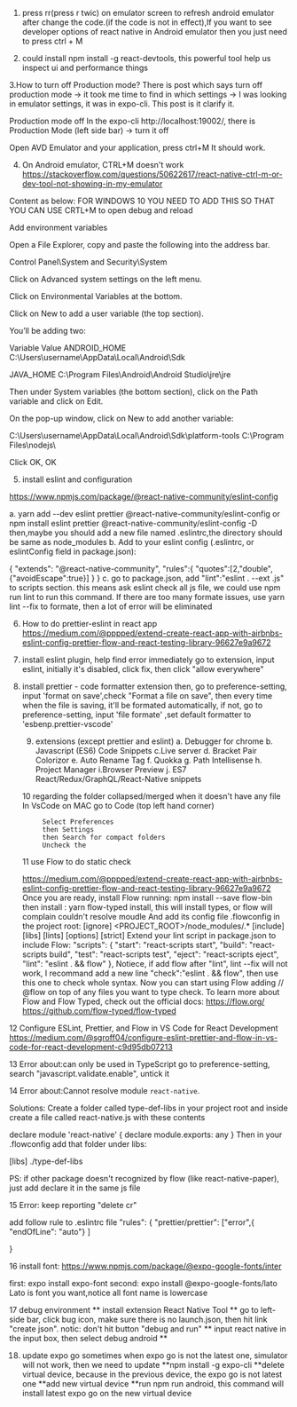 1. press rr(press r twic) on emulator screen to refresh android emulator after change the code.(if the code is not in effect),If you want to see developer options of react native in Android emulator then you just need to press ctrl + M

2. could install npm install -g react-devtools, this powerful tool help us inspect ui and performance things

3.How to turn off Production mode?
There is post which says turn off production mode -> it took me time to find in which settings -> I was looking in emulator settings, it was in expo-cli. This post is it clarify it.

Production mode off
In the expo-cli http://localhost:19002/, there is Production Mode (left side bar) -> turn it off

Open AVD Emulator and your application, press ctrl+M
It should work.

4. On Android emulator, CTRL+M doesn't work
   https://stackoverflow.com/questions/50622617/react-native-ctrl-m-or-dev-tool-not-showing-in-my-emulator

Content as below:
FOR WINDOWS 10 YOU NEED TO ADD THIS SO THAT YOU CAN USE CRTL+M to open debug and reload

Add environment variables

Open a File Explorer, copy and paste the following into the address bar.

Control Panel\System and Security\System

Click on Advanced system settings on the left menu.

Click on Environmental Variables at the bottom.

Click on New to add a user variable (the top section).

You’ll be adding two:

Variable Value
ANDROID_HOME C:\Users\username\AppData\Local\Android\Sdk

JAVA_HOME C:\Program Files\Android\Android Studio\jre\jre

Then under System variables (the bottom section), click on the Path variable and click on Edit.

On the pop-up window, click on New to add another variable:

C:\Users\username\AppData\Local\Android\Sdk\platform-tools C:\Program Files\nodejs\

Click OK, OK

5. install eslint and configuration

https://www.npmjs.com/package/@react-native-community/eslint-config

a. yarn add --dev eslint prettier @react-native-community/eslint-config
or npm install eslint prettier @react-native-community/eslint-config -D
then,maybe you should add a new file named .eslintrc,the directory should be same as node_modules
b. Add to your eslint config (.eslintrc, or eslintConfig field in package.json):

{
"extends": "@react-native-community",
"rules":{
"quotes":[2,"double",{"avoidEscape":true}]
}
}
c. go to package.json, add "lint":"eslint . --ext .js" to scripts section. this means ask eslint check all js file, we could use npm run lint to run this command.
If there are too many formate issues, use yarn lint --fix to formate, then a lot of error will be eliminated

6.  How to do prettier-eslint in react app
    https://medium.com/@pppped/extend-create-react-app-with-airbnbs-eslint-config-prettier-flow-and-react-testing-library-96627e9a9672

7.  install eslint plugin, help find error immediately
    go to extension, input eslint, initially it's disabled, click fix, then click "allow everywhere"
8.  install prettier - code formatter extension
    then, go to preference-setting, input 'format on save',check "Format a file on save", then every time when the file is saving, it'll be formated automatically, if not, go to preference-setting, input 'file formate'
    ,set default formatter to 'esbenp.prettier-vscode'

    9. extensions (except prettier and eslint)
       a. Debugger for chrome
       b. Javascript (ES6) Code Snippets
       c.Live server
       d. Bracket Pair Colorizor
       e. Auto Rename Tag
       f. Quokka
       g. Path Intellisense
       h. Project Manager
       i.Browser Preview
       j. ES7 React/Redux/GraphQL/React-Native snippets

    10 regarding the folder collapsed/merged when it doesn't have any file
    In VsCode on MAC go to Code (top left hand corner)

             Select Preferences
             then Settings
             then Search for compact folders
             Uncheck the

    11 use Flow to do static check

    https://medium.com/@pppped/extend-create-react-app-with-airbnbs-eslint-config-prettier-flow-and-react-testing-library-96627e9a9672
    Once you are ready, install Flow running:
    npm install --save flow-bin
    then install : yarn flow-typed install, this will install types, or flow will complain couldn't resolve moudle
    And add its config file .flowconfig in the project root:
    [ignore]
    <PROJECT_ROOT>/node_modules/.\*
    [include]
    [libs]
    [lints]
    [options]
    [strict]
    Extend your lint script in package.json to include Flow:
    "scripts": {
    "start": "react-scripts start",
    "build": "react-scripts build",
    "test": "react-scripts test",
    "eject": "react-scripts eject",
    "lint": "eslint . && flow"
    },
    Notiece, if add flow after "lint", lint --fix will not work, I recommand add a new line "check":"eslint . && flow", then use this one to check whole syntax.
    Now you can start using Flow adding // @flow on top of any files you want to type check.
    To learn more about Flow and Flow Typed, check out the official docs:
    https://flow.org/
    https://github.com/flow-typed/flow-typed

12 Configure ESLint, Prettier, and Flow in VS Code for React Development
https://medium.com/@sgroff04/configure-eslint-prettier-and-flow-in-vs-code-for-react-development-c9d95db07213

13 Error about:can only be used in TypeScript
go to preference-setting, search "javascript.validate.enable", untick it

14 Error about:Cannot resolve module `react-native`.

Solutions:
Create a folder called type-def-libs in your project root and inside create a file called react-native.js with these contents

declare module 'react-native' {
declare module.exports: any
}
Then in your .flowconfig add that folder under libs:

[libs]
./type-def-libs

PS: if other package doesn't recognized by flow (like react-native-paper), just add declare it in the same js file

15 Error: keep reporting "delete cr"

add follow rule to .eslintrc file
"rules": {
"prettier/prettier": ["error",{
"endOfLine": "auto"}
]

}

16 install font:
https://www.npmjs.com/package/@expo-google-fonts/inter

first: expo install expo-font
second: expo install @expo-google-fonts/lato
Lato is font you want,notice all font name is lowercase

17 debug environment
** install extension React Native Tool
** go to left-side bar, click bug icon, make sure there is no launch.json, then hit link "create json". notic: don't hit button "debug and run"
\*\* input react native in the input box, then select debug android
\*\*

18. update expo go
    sometimes when expo go is not the latest one, simulator will not work, then we need to update
    **npm install -g expo-cli
    **delete virtual device, because in the previous device, the expo go is not latest one
    **add new virtual device
    **run npm run android, this command will install latest expo go on the new virtual device
